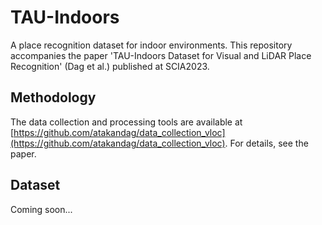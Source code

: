 # TAU-Indoors
A place recognition dataset for indoor environments. This repository accompanies the paper 'TAU-Indoors Dataset for Visual and
LiDAR Place Recognition' (Dag et al.) published at SCIA2023.

## Methodology

The data collection and processing tools are available at [https://github.com/atakandag/data_collection_vloc](https://github.com/atakandag/data_collection_vloc). For details, see the paper.

## Dataset

Coming soon...
